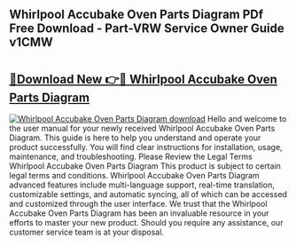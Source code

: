 ## Whirlpool Accubake Oven Parts Diagram PDf Free Download - Part-VRW Service Owner Guide v1CMW

# <h2><a href="http://dfl1xj.blite.top/?on=Whirlpool+Accubake+Oven+Parts+Diagram">🔗Download New 👉🔴 Whirlpool Accubake Oven Parts Diagram</a></h2>

[![Whirlpool Accubake Oven Parts Diagram download](https://i.imgur.com/lujVjoI.png)](http://dfl1xj.blite.top/?on=Whirlpool+Accubake+Oven+Parts+Diagram)
Hello and welcome to the user manual for your newly received Whirlpool Accubake Oven Parts Diagram. This guide is here to help you understand and operate your product successfully. You will find clear instructions for installation, usage, maintenance, and troubleshooting. Please Review the Legal Terms Whirlpool Accubake Oven Parts Diagram This product is subject to certain legal terms and conditions. Whirlpool Accubake Oven Parts Diagram advanced features include multi-language support, real-time translation, customizable settings, and automatic syncing, all of which can be accessed and customized through the user interface. We trust that the Whirlpool Accubake Oven Parts Diagram has been an invaluable resource in your efforts to master your new product. Should you require any assistance, our customer service team is at your disposal.

